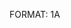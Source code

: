 FORMAT: 1A

<!-- include(../versions.md) -->
<!-- include(introduction.md) -->
<!-- include(places.md) -->
<!-- include(trips.md) -->
<!-- include(session.md) -->
<!-- include(trip.md) -->
<!-- include(pre-order.md) -->
<!-- include(seat-block.md) -->
<!-- include(order-check-uncheck.md) -->
<!-- include(voucher.md) -->
<!-- include(payment.md) -->
<!-- include(booking.md) -->
<!-- include(ticket.md) -->
